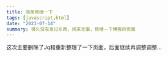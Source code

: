 ```yaml
---
title: 简单修缮一下
tags: [javascript,html]
date: "2023-07-14"
summary: 很久没有发过东西，闲来无事，修缮一下博客的页面
---
```


这次主要删除了Jq和重新整理了一下页面，后面继续再调整调整...